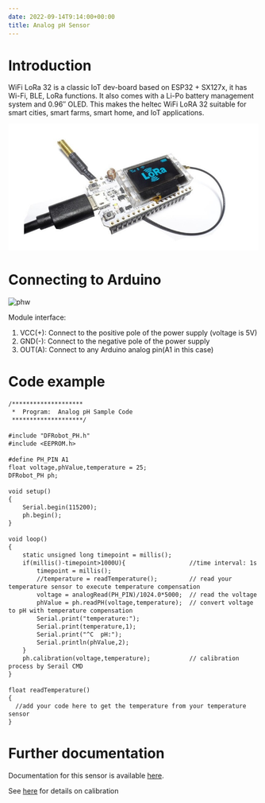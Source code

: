 ```yaml
---
date: 2022-09-14T9:14:00+00:00
title: Analog pH Sensor
---
```


# Introduction

WiFi LoRa 32 is a classic IoT dev-board based on ESP32 + SX127x, it has Wi-Fi, BLE, LoRa functions. It also comes with a Li-Po battery management system and 0.96″ OLED. This makes the heltec WiFi LoRA 32 suitable for smart cities, smart farms, smart home, and IoT applications.

![heltec](img/heltec.jpg)
                 
# Connecting to Arduino

![phw](img/phw.jpg)

Module interface:
1. VCC(+): Connect to the positive pole of the power supply (voltage is 5V)
2. GND(-): Connect to the negative pole of the power supply
3. OUT(A): Connect to any Arduino analog pin(A1 in this case)
                    
# Code example

``` Arduino
/********************
 *  Program:  Analog pH Sample Code
 ********************/

#include "DFRobot_PH.h"
#include <EEPROM.h>

#define PH_PIN A1
float voltage,phValue,temperature = 25;
DFRobot_PH ph;

void setup()
{
    Serial.begin(115200);  
    ph.begin();
}

void loop()
{
    static unsigned long timepoint = millis();
    if(millis()-timepoint>1000U){                  //time interval: 1s
        timepoint = millis();
        //temperature = readTemperature();         // read your temperature sensor to execute temperature compensation
        voltage = analogRead(PH_PIN)/1024.0*5000;  // read the voltage
        phValue = ph.readPH(voltage,temperature);  // convert voltage to pH with temperature compensation
        Serial.print("temperature:");
        Serial.print(temperature,1);
        Serial.print("^C  pH:");
        Serial.println(phValue,2);
    }
    ph.calibration(voltage,temperature);           // calibration process by Serail CMD
}

float readTemperature()
{
  //add your code here to get the temperature from your temperature sensor
}
```

# Further documentation

Documentation for this sensor is available [here](https://wiki.dfrobot.com/Gravity__Analog_pH_Sensor_Meter_Kit_V2_SKU_SEN0161-V2).

See [here](https://www.youtube.com/watch?v=9EIbTbh80gA&ab_channel=DavyWybiral) for details on calibration
